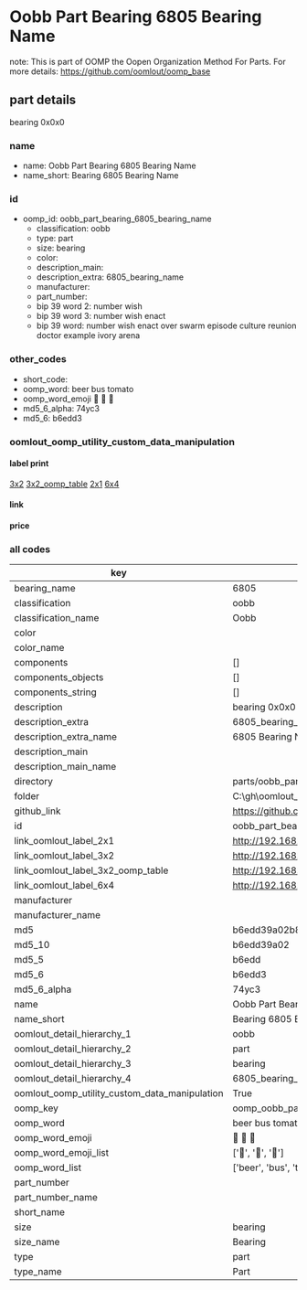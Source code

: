 # Oobb Part Bearing 6805 Bearing Name  

note: This is part of OOMP the Oopen Organization Method For Parts. For more details: https://github.com/oomlout/oomp_base

##  part details
  



bearing 0x0x0



### name
* name: Oobb Part Bearing 6805 Bearing Name
* name_short: Bearing 6805 Bearing Name
### id
* oomp_id: oobb_part_bearing_6805_bearing_name
  * classification: oobb
  * type: part
  * size: bearing
  * color: 
  * description_main: 
  * description_extra: 6805_bearing_name
  * manufacturer: 
  * part_number: 
  * bip 39 word 2: number wish
  * bip 39 word 3: number wish enact
  * bip 39 word: number wish enact over swarm episode culture reunion doctor example ivory arena

### other_codes
* short_code: 
* oomp_word: beer bus tomato
* oomp_word_emoji :beer: :bus: :tomato:
* md5_6_alpha: 74yc3
* md5_6: b6edd3






### oomlout_oomp_utility_custom_data_manipulation
#### label print
[3x2](http://192.168.1.245:1112/?label=oomp%2074yc3)
[3x2_oomp_table](http://192.168.1.108:1112/?label=oomp%2074yc3)
[2x1](http://192.168.1.242:1112/?label=oomp%2074yc3)
[6x4](http://192.168.1.55:1112/?label=oomp%2074yc3)    

#### link

                              

#### price







### all codes 
| key | value |  
| --- | --- |  
| bearing_name | 6805 |  
| classification | oobb |  
| classification_name | Oobb |  
| color |  |  
| color_name |  |  
| components | [] |  
| components_objects | [] |  
| components_string | [] |  
| description | bearing 0x0x0 |  
| description_extra | 6805_bearing_name |  
| description_extra_name | 6805 Bearing Name |  
| description_main |  |  
| description_main_name |  |  
| directory | parts/oobb_part_bearing_6805_bearing_name |  
| folder | C:\gh\oomlout_oobb_version_4_generated_parts\parts\oobb_part_bearing_6805_bearing_name |  
| github_link | https://github.com/oomlout/oomlout_oomp_part_src/tree/main/parts/oobb_part_bearing_6805_bearing_name |  
| id | oobb_part_bearing_6805_bearing_name |  
| link_oomlout_label_2x1 | http://192.168.1.242:1112/?label=oomp%2074yc3 |  
| link_oomlout_label_3x2 | http://192.168.1.245:1112/?label=oomp%2074yc3 |  
| link_oomlout_label_3x2_oomp_table | http://192.168.1.108:1112/?label=oomp%2074yc3 |  
| link_oomlout_label_6x4 | http://192.168.1.55:1112/?label=oomp%2074yc3 |  
| manufacturer |  |  
| manufacturer_name |  |  
| md5 | b6edd39a02b846b12fedb9de92ff24bb |  
| md5_10 | b6edd39a02 |  
| md5_5 | b6edd |  
| md5_6 | b6edd3 |  
| md5_6_alpha | 74yc3 |  
| name | Oobb Part Bearing 6805 Bearing Name |  
| name_short | Bearing 6805 Bearing Name |  
| oomlout_detail_hierarchy_1 | oobb |  
| oomlout_detail_hierarchy_2 | part |  
| oomlout_detail_hierarchy_3 | bearing |  
| oomlout_detail_hierarchy_4 | 6805_bearing_name |  
| oomlout_oomp_utility_custom_data_manipulation | True |  
| oomp_key | oomp_oobb_part_bearing_6805_bearing_name |  
| oomp_word | beer bus tomato |  
| oomp_word_emoji | :beer: :bus: :tomato: |  
| oomp_word_emoji_list | [':beer:', ':bus:', ':tomato:'] |  
| oomp_word_list | ['beer', 'bus', 'tomato'] |  
| part_number |  |  
| part_number_name |  |  
| short_name |  |  
| size | bearing |  
| size_name | Bearing |  
| type | part |  
| type_name | Part |  
